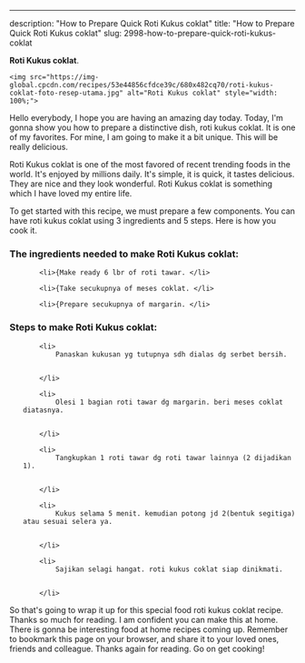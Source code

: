 ---
description: "How to Prepare Quick Roti Kukus coklat"
title: "How to Prepare Quick Roti Kukus coklat"
slug: 2998-how-to-prepare-quick-roti-kukus-coklat

<p>
	<strong>Roti Kukus coklat</strong>. 
	
</p>
<p>
	
	<img src="https://img-global.cpcdn.com/recipes/53e44856cfdce39c/680x482cq70/roti-kukus-coklat-foto-resep-utama.jpg" alt="Roti Kukus coklat" style="width: 100%;">
	
	
</p>
<p>
	Hello everybody, I hope you are having an amazing day today. Today, I'm gonna show you how to prepare a distinctive dish, roti kukus coklat. It is one of my favorites. For mine, I am going to make it a bit unique. This will be really delicious.
</p>
	
<p>
	
</p>
<p>
	Roti Kukus coklat is one of the most favored of recent trending foods in the world. It's enjoyed by millions daily. It's simple, it is quick, it tastes delicious. They are nice and they look wonderful. Roti Kukus coklat is something which I have loved my entire life.
</p>

<p>
To get started with this recipe, we must prepare a few components. You can have roti kukus coklat using 3 ingredients and 5 steps. Here is how you cook it.
</p>

<h3>The ingredients needed to make Roti Kukus coklat:</h3>

<ol>
	
		<li>{Make ready 6 lbr of roti tawar. </li>
	
		<li>{Take secukupnya of meses coklat. </li>
	
		<li>{Prepare secukupnya of margarin. </li>
	
</ol>
<p>
	
</p>

<h3>Steps to make Roti Kukus coklat:</h3>

<ol>
	
		<li>
			Panaskan kukusan yg tutupnya sdh dialas dg serbet bersih.
			
			
		</li>
	
		<li>
			Olesi 1 bagian roti tawar dg margarin. beri meses coklat diatasnya.
			
			
		</li>
	
		<li>
			Tangkupkan 1 roti tawar dg roti tawar lainnya (2 dijadikan 1).
			
			
		</li>
	
		<li>
			Kukus selama 5 menit. kemudian potong jd 2(bentuk segitiga) atau sesuai selera ya.
			
			
		</li>
	
		<li>
			Sajikan selagi hangat. roti kukus coklat siap dinikmati.
			
			
		</li>
	
</ol>

<p>
	
</p>

<p>
	So that's going to wrap it up for this special food roti kukus coklat recipe. Thanks so much for reading. I am confident you can make this at home. There is gonna be interesting food at home recipes coming up. Remember to bookmark this page on your browser, and share it to your loved ones, friends and colleague. Thanks again for reading. Go on get cooking!
</p>
